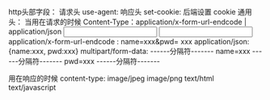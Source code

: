 http头部字段：
请求头
  use-agent:
响应头
  set-cookie: 后端设置 cookie
通用头：
  当用在请求的时候
  Content-Type：application/x-form-url-endcode | application/json
  <input name="name"/>
  <input name="pwd"/>
  application/x-form-url-endcode : name=xxx&pwd= xxx
  application/json: {name:xxx, pwd:xxx}
  multipart/form-data:
  ------分隔符-------
  name=xxx
  ------分隔符-------
  pwd=xxx
  ------分隔符-------

用在响应的时候
content-type: image/jpeg image/png text/html text/javascript